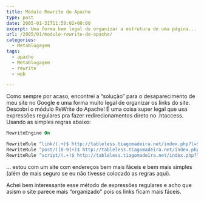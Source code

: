 ```yaml
---
title: Módulo Rewrite do Apache
type: post
date: 2005-01-31T11:59:02+00:00
excerpt: Uma forma bem legal de organizar a estrutura de uma página...
url: /2005/01/modulo-rewrite-do-apache/
categories:
  - Metablogagem
tags:
  - apache
  - Metablogagem
  - rewrite
  - web

---
```

Como sempre por acaso, encontrei a “solução” para o desaparecimento de meu site no Google e uma forma muito legal de organizar os links do site. Descobri o módulo ReWrite do Apache! É uma coisa super legal que usa expressões regulares pra fazer redirecionamentos direto no .htaccess. Usando as simples regras abaixo:

```apache
RewriteEngine On

RewriteRule ^link/(.+)$ http://tableless.tiagomadeira.net/index.php?l=$1
RewriteRule ^post/([0-9]+)$ http://tableless.tiagomadeira.net/index.php?l=artigo&id=$1
RewriteRule ^script/(.+)$ http://tableless.tiagomadeira.net/index.php?l=script&script=$1
```

… estou com um site com endereços bem mais fáceis e bem mais simples (além de mais seguro se eu não tivesse colocado as regras aqui).

Achei bem interessante esse método de expressões regulares e acho que asism o site parece mais “organizado” pois os links ficam mais fáceis.

